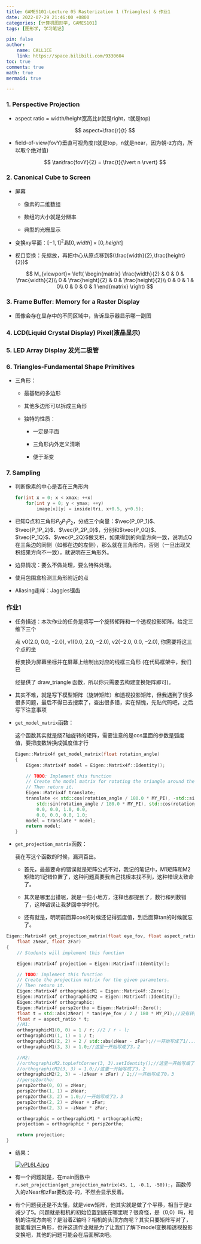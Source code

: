 ```yaml
---
title: GAMES101-Lecture 05 Rasterization 1 (Triangles) & 作业1
date: 2022-07-29 21:46:00 +0800
categories: [计算机图形学, GAMES101]
tags: [图形学, 学习笔记]

pin: false
author: 
    name: CALL1CE
    link: https://space.bilibili.com/9330604
toc: true
comments: true
math: true
mermaid: true

---
```


### 1. Perspective Projection

- aspect ratio = width/height宽高比(r就是right，t就是top)
  
  $$
  aspect=\frac{r}{t}
  $$

- field-of-view(fovY)垂直可视角度(t就是top，n就是near，因为朝-z方向，所以取个绝对值)
  
  $$
  \tan\frac{fovY}{2} = \frac{t}{\lvert n \rvert}
  $$

### 2. Canonical Cube to Screen

- 屏幕
  
  - 像素的二维数组
  
  - 数组的大小就是分辨率
  
  - 典型的光栅显示

- 变换xy平面：$[-1,1]^2到[0,width]\times[0,height]$

- 视口变换：先缩放，再把中心从原点移到$(\frac{width}{2},\frac{height}{2})$
  
  $$
  M_{viewport}=
\left(
\begin{matrix}
\frac{width}{2} & 0 & 0 & \frac{width}{2}\\
0 & \frac{height}{2} & 0 & \frac{height}{2}\\
0 & 0 & 1 & 0\\
0 & 0 & 0 & 1
\end{matrix}
\right)
  $$

### 3. Frame Buffer: Memory for a Raster Display

- 图像会存在显存中的不同区域中，告诉显示器显示哪一副图

### 4. LCD(Liquid Crystal Display) Pixel(液晶显示)

### 5. LED Array Display 发光二极管

### 6. Triangles-Fundamental Shape Primitives

- 三角形：
  
  - 最基础的多边形
  
  - 其他多边形可以拆成三角形
  
  - 独特的性质：
    
    - 一定是平面
    
    - 三角形内外定义清晰
    
    - 便于渐变

### 7. Sampling

- 判断像素的中心是否在三角形内
  
  ```cpp
  for(int x = 0; x < xmax; ++x)
      for(int y = 0; y < ymax; ++y)
          image[x][y] = inside(tri, x+0.5, y+0.5);
  ```

- 已知Q点和三角形$P_0P_1P_2$，分成三个向量：$\vec{P_0P_1}$、$\vec{P_1P_2}$、$\vec{P_2P_0}$，分别和$\vec{P_0Q}$、$\vec{P_1Q}$、$\vec{P_2Q}$做叉积，如果得到的向量方向一致，说明点Q在三条边的同侧（如都在边的左侧），那么就在三角形内，否则（一旦出现叉积结果方向不一致），就说明在三角形外。

- 边界情况：要么不做处理，要么特殊处理。

- 使用包围盒检测三角形附近的点

- Aliasing走样：Jaggies锯齿

### 作业1

- 任务描述：本次作业的任务是填写一个旋转矩阵和一个透视投影矩阵。给定三维下三个
  
  点 v0(2.0, 0.0, −2.0), v1(0.0, 2.0, −2.0), v2(−2.0, 0.0, −2.0), 你需要将这三个点的坐
  
  标变换为屏幕坐标并在屏幕上绘制出对应的线框三角形 (在代码框架中，我们已
  
  经提供了 draw_triangle 函数，所以你只需要去构建变换矩阵即可)。

- 其实不难，就是写下模型矩阵（旋转矩阵）和透视投影矩阵，但我遇到了很多很多问题，最后不得已去搜索了，查出很多错，实在惭愧，先贴代码吧，之后写下注意事项

- `get_model_matrix`函数：
  
  这个函数其实就是绕Z轴旋转的矩阵，需要注意的是cos里面的参数是弧度值，要把度数转换成弧度值才行
  
  ```cpp
  Eigen::Matrix4f get_model_matrix(float rotation_angle)
  {
      Eigen::Matrix4f model = Eigen::Matrix4f::Identity();
  
      // TODO: Implement this function
      // Create the model matrix for rotating the triangle around the Z axis.
      // Then return it.
      Eigen::Matrix4f translate;
      translate << std::cos(rotation_angle / 180.0 * MY_PI), -std::sin(rotation_angle / 180.0 * MY_PI), 0.0, 0.0,
          std::sin(rotation_angle / 180.0 * MY_PI), std::cos(rotation_angle / 180.0 * MY_PI), 0.0, 0.0,
          0.0, 0.0, 1.0, 0.0,
          0.0, 0.0, 0.0, 1.0;
      model = translate * model;
      return model;
  }
  ```

- `get_projection_matrix`函数：
  
  我在写这个函数的时候，漏洞百出。
  
  - 首先，最最要命的错误就是矩阵公式不对，我记的笔记中，M1矩阵和M2矩阵的1记错位置了，这种问题真要我自己找根本找不到，这种错误太致命了。
  
  - 其次是哪里出错呢，就是一些小地方，注释也都提到了，数行和列数错了，这种错误让我梦回中学时代。
  
  - 还有就是，明明前面算cos的时候还记得弧度值，到后面算tan的时候就忘了。

```cpp
Eigen::Matrix4f get_projection_matrix(float eye_fov, float aspect_ratio,
    float zNear, float zFar)
{
    // Students will implement this function

    Eigen::Matrix4f projection = Eigen::Matrix4f::Identity();

    // TODO: Implement this function
    // Create the projection matrix for the given parameters.
    // Then return it.
    Eigen::Matrix4f orthographicM1 = Eigen::Matrix4f::Zero();
    Eigen::Matrix4f orthographicM2 = Eigen::Matrix4f::Identity();
    Eigen::Matrix4f orthographic;
    Eigen::Matrix4f persp2ortho = Eigen::Matrix4f::Zero();
    float t = std::abs(zNear) * tan(eye_fov / 2 / 180 * MY_PI);//没有转换成弧度值
    float r = aspect_ratio * t;
    //M1:
    orthographicM1(0, 0) = 1 / r; //2 / r - l;
    orthographicM1(1, 1) = 1 / t;
    orthographicM1(2, 2) = 2 / std::abs(zNear - zFar);//一开始写成了1/...
    orthographicM1(3, 3) = 1.0;//这里一开始写成了3，2

    //M2:
    //orthographicM2.topLeftCorner(3, 3).setIdentity();//这里一开始写成了setZero
    //orthographicM2(3, 3) = 1.0;//这里一开始写成了3，2
    orthographicM2(2, 3) = -(zNear + zFar) / 2;//一开始写成了0，3
    //persp2ortho:
    persp2ortho(0, 0) = zNear;
    persp2ortho(1, 1) = zNear;
    persp2ortho(3, 2) = 1.0;//一开始写成了2，3
    persp2ortho(2, 2) = zNear + zFar;
    persp2ortho(2, 3) = -zNear * zFar;

    orthographic = orthographicM1 * orthographicM2;
    projection = orthographic * persp2ortho;

    return projection;
}
```

- 结果：
  
  [![vPL6L4.jpg](https://s1.ax1x.com/2022/07/29/vPL6L4.jpg)](https://imgtu.com/i/vPL6L4)

- 有一个问题就是，在main函数中`r.set_projection(get_projection_matrix(45, 1, -0.1, -50));`，函数传入的zNear和zFar要改成-的，不然会显示反着。

- 有个问题我还是不太懂，就是view矩阵，他其实就是做了个平移，相当于是z减少了5。问题就是相机的初始位置到底在哪里呢？很奇怪，是（0,0）吗，相机的注视方向呢？是沿着Z轴吗？相机的头顶方向呢？其实只要矩阵写对了，就能看到三角形，也许这道作业就是为了让我们了解下model变换和透视投影变换吧，其他的问题可能会在后面解决吧。
